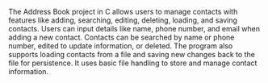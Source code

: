 The Address Book project in C allows users to manage contacts with features like adding, searching, editing, deleting, loading, and saving contacts.
Users can input details like name, phone number, and email when adding a new contact.
Contacts can be searched by name or phone number, edited to update information, or deleted.
The program also supports loading contacts from a file and saving new changes back to the file for persistence.
It uses basic file handling to store and manage contact information.
